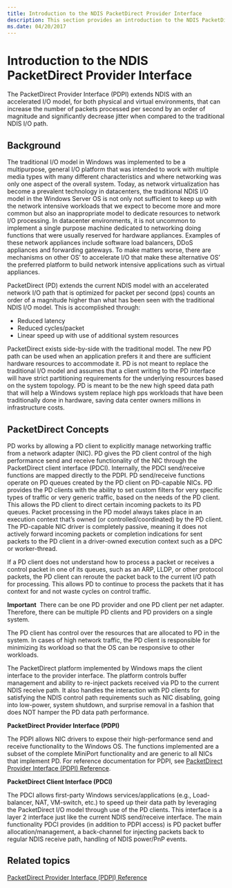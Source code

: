 ```yaml
---
title: Introduction to the NDIS PacketDirect Provider Interface
description: This section provides an introduction to the NDIS PacketDirect Provider Interface (PDPI)
ms.date: 04/20/2017
---
```


# Introduction to the NDIS PacketDirect Provider Interface


The PacketDirect Provider Interface (PDPI) extends NDIS with an accelerated I/O model, for both physical and virtual environments, that can increase the number of packets processed per second by an order of magnitude and significantly decrease jitter when compared to the traditional NDIS I/O path.

## Background


The traditional I/O model in Windows was implemented to be a multipurpose, general I/O platform that was intended to work with multiple media types with many different characteristics and where networking was only one aspect of the overall system. Today, as network virtualization has become a prevalent technology in datacenters, the traditional NDIS I/O model in the Windows Server OS is not only not sufficient to keep up with the network intensive workloads that we expect to become more and more common but also an inappropriate model to dedicate resources to network I/O processing. In datacenter environments, it is not uncommon to implement a single purpose machine dedicated to networking doing functions that were usually reserved for hardware appliances. Examples of these network appliances include software load balancers, DDoS appliances and forwarding gateways. To make matters worse, there are mechanisms on other OS’ to accelerate I/O that make these alternative OS’ the preferred platform to build network intensive applications such as virtual appliances.

PacketDirect (PD) extends the current NDIS model with an accelerated network I/O path that is optimized for packet per second (pps) counts an order of a magnitude higher than what has been seen with the traditional NDIS I/O model. This is accomplished through:

-   Reduced latency
-   Reduced cycles/packet
-   Linear speed up with use of additional system resources

PacketDirect exists side-by-side with the traditional model. The new PD path can be used when an application prefers it and there are sufficient hardware resources to accommodate it. PD is not meant to replace the traditional I/O model and assumes that a client writing to the PD interface will have strict partitioning requirements for the underlying resources based on the system topology. PD is meant to be the new high speed data path that will help a Windows system replace high pps workloads that have been traditionally done in hardware, saving data center owners millions in infrastructure costs.

## PacketDirect Concepts


PD works by allowing a PD client to explicitly manage networking traffic from a network adapter (NIC). PD gives the PD client control of the high performance send and receive functionality of the NIC through the PacketDirect client interface (PDCI). Internally, the PDCI send/receive functions are mapped directly to the PDPI. PD send/receive functions operate on PD queues created by the PD client on PD-capable NICs. PD provides the PD clients with the ability to set custom filters for very specific types of traffic or very generic traffic, based on the needs of the PD client. This allows the PD client to direct certain incoming packets to its PD queues. Packet processing in the PD model always takes place in an execution context that’s owned (or controlled/coordinated) by the PD client. The PD-capable NIC driver is completely passive, meaning it does not actively forward incoming packets or completion indications for sent packets to the PD client in a driver-owned execution context such as a DPC or worker-thread.

If a PD client does not understand how to process a packet or receives a control packet in one of its queues, such as an ARP, LLDP, or other protocol packets, the PD client can reroute the packet back to the current I/O path for processing. This allows PD to continue to process the packets that it has context for and not waste cycles on control traffic.

**Important**  There can be one PD provider and one PD client per net adapter. Therefore, there can be multiple PD clients and PD providers on a single system.

 

The PD client has control over the resources that are allocated to PD in the system. In cases of high network traffic, the PD client is responsible for minimizing its workload so that the OS can be responsive to other workloads.

The PacketDirect platform implemented by Windows maps the client interface to the provider interface. The platform controls buffer management and ability to re-inject packets received via PD to the current NDIS receive path. It also handles the interaction with PD clients for satisfying the NDIS control path requirements such as NIC disabling, going into low-power, system shutdown, and surprise removal in a fashion that does NOT hamper the PD data path performance.

**PacketDirect Provider Interface (PDPI)**

The PDPI allows NIC drivers to expose their high-performance send and receive functionality to the Windows OS. The functions implemented are a subset of the complete MiniPort functionality and are generic to all NICs that implement PD. For reference documentation for PDPI, see [PacketDirect Provider Interface (PDPI) Reference](/windows-hardware/drivers/ddi/_netvista/).

**PacketDirect Client Interface (PDCI)**

The PDCI allows first-party Windows services/applications (e.g., Load-balancer, NAT, VM-switch, etc.) to speed up their data path by leveraging the PacketDirect I/O model through use of the PD clients. This interface is a layer 2 interface just like the current NDIS send/receive interface. The main functionality PDCI provides (in addition to PDPI access) is PD packet buffer allocation/management, a back-channel for injecting packets back to regular NDIS receive path, handling of NDIS power/PnP events.

## Related topics


[PacketDirect Provider Interface (PDPI) Reference](/windows-hardware/drivers/ddi/_netvista/)

 

